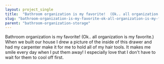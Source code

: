 ```yaml
---
layout: project_single
title:  "Bathroom organization is my favorite!  (Ok.. all organization is my favorite.)  When we built our house I drew a picture of the inside of this drawer and had my carpenter make it for me to hold all of my hair tools.  It makes me smile every day when "
slug: "bathroom-organization-is-my-favorite-ok-all-organization-is-my-favorite-when-we-built-our"
parent: "bathroom-organization-storage"
---
```

Bathroom organization is my favorite!  (Ok.. all organization is my favorite.)  When we built our house I drew a picture of the inside of this drawer and had my carpenter make it for me to hold all of my hair tools.  It makes me smile every day when I put them away!  I especially love that I don't have to wait for them to cool off first.